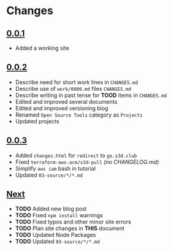 # Changes

## [0.0.1](https://github.com/s3d-club/s3d-website/tree/work/0.0.1)
- Added a working site

## [0.0.2](https://github.com/s3d-club/s3d-website/tree/work/0.0.2)
- Describe need for short work lines in `CHANGES.md`
- Describe use of `work/0000.md` files `CHANGES.md`
- Describe writing in past tense for **TOOD** items in `CHANGES.md`
- Edited and improved several documents
- Edited and improved versioning blog
- Renamed `Open Source Tools` category as `Projects`
- Updated projects

## [0.0.3](https://github.com/s3d-club/s3d-website/tree/work/0.0.3)
- Added `changes.html` for `redirect` to `go.s3d.club`
- Fixed `terraform-aws-acm/s3d-pull` _(no CHANGELOG.md)_
- Simplify `aws iam` bash in tutorial
- Updated `03-source/*/*.md`

## [Next](https://github.com/s3d-club/s3d-website/tree/next)
- **TODO** Added new blog post
- **TODO** Fixed `npm install` warnings
- **TODO** Fixed typos and other minor site errors
- **TODO** Plan site changes in **THIS** document
- **TODO** Updated Node Packages
- **TODO** Updated `03-source/*/*.md`
